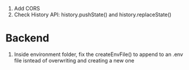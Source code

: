 1. Add CORS
2. Check History API: history.pushState() and history.replaceState()


# Backend
1. Inside environment folder, fix the createEnvFile() to append to an .env file isntead of overwriting and creating a new one